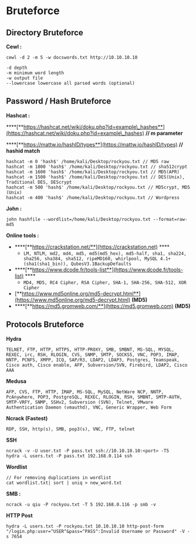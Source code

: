 # Bruteforce

## Directory **Bruteforce**

**Cewl :**

```
cewl -d 2 -m 5 -w docswords.txt http://10.10.10.10

-d depth
-m minimum word length
-w output file
--lowercase lowercase all parsed words (optional)
```

## **Password / Hash Bruteforce**

**Hashcat :**

\*\*\*\*[**https://hashcat.net/wiki/doku.php?id=example\_hashes**](https://hashcat.net/wiki/doku.php?id=example\_hashes) **// m parameter**

\*\*\*\*[**https://mattw.io/hashID/types**](https://mattw.io/hashID/types) **// hashid match**

```
hashcat -m 0 'hash$' /home/kali/Desktop/rockyou.txt // MD5 raw
hashcat -m 1800 'hash$' /home/kali/Desktop/rockyou.txt // sha512crypt
hashcat -m 1600 'hash$' /home/kali/Desktop/rockyou.txt // MD5(APR)
hashcat -m 1500 'hash$' /home/kali/Desktop/rockyou.txt // DES(Unix), Traditional DES, DEScrypt
hashcat -m 500 'hash$' /home/kali/Desktop/rockyou.txt // MD5crypt, MD5 (Unix)
hashcat -m 400 'hash$' /home/kali/Desktop/rockyou.txt // Wordpress
```

**John :**

```
john hashfile --wordlist=/home/kali/Desktop/rockyou.txt --format=raw-md5
```

**Online tools :**

* \*\*\*\*[**https://crackstation.net/**](https://crackstation.net) \*\*\*\*
  * `LM, NTLM, md2, md4, md5, md5(md5_hex), md5-half, sha1, sha224, sha256, sha384, sha512, ripeMD160, whirlpool, MySQL 4.1+ (sha1(sha1_bin)), QubesV3.1BackupDefaults`
* \*\*\*\*[**https://www.dcode.fr/tools-list**](https://www.dcode.fr/tools-list) \*\*\*\*
  * `MD4, MD5, RC4 Cipher, RSA Cipher, SHA-1, SHA-256, SHA-512, XOR Cipher`
* [**https://www.md5online.org/md5-decrypt.html**](https://www.md5online.org/md5-decrypt.html) **(MD5)**
* \*\*\*\*[**https://md5.gromweb.com/**](https://md5.gromweb.com) **(MD5)**

## **Protocols Bruteforce**

**Hydra**

`TELNET, FTP, HTTP, HTTPS, HTTP-PROXY, SMB, SMBNT, MS-SQL, MYSQL, REXEC, irc, RSH, RLOGIN, CVS, SNMP, SMTP, SOCKS5, VNC, POP3, IMAP, NNTP, PCNFS, XMPP, ICQ, SAP/R3, LDAP2, LDAP3, Postgres, Teamspeak, Cisco auth, Cisco enable, AFP, Subversion/SVN, Firebird, LDAP2, Cisco AAA`

**Medusa**

`AFP, CVS, FTP, HTTP, IMAP, MS-SQL, MySQL, NetWare NCP, NNTP, PcAnywhere, POP3, PostgreSQL, REXEC, RLOGIN, RSH, SMBNT, SMTP-AUTH, SMTP-VRFY, SNMP, SSHv2, Subversion (SVN), Telnet, VMware Authentication Daemon (vmauthd), VNC, Generic Wrapper, Web Form`

**Ncrack (Fastest)**

`RDP, SSH, http(s), SMB, pop3(s), VNC, FTP, telnet`

**SSH**

```
ncrack -v -U user.txt -P pass.txt ssh://10.10.10.10:<port> -T5
hydra -L users.txt -P pass.txt 192.168.0.114 ssh
```

**Wordlist**

```
// For removing duplications in wordlist
cat wordlist.txt| sort | uniq > new_word.txt
```

**SMB :**

```
ncrack -u qiu -P rockyou.txt -T 5 192.168.0.116 -p smb -v
```

**HTTP Post**

```
hydra -L users.txt -P rockyou.txt 10.10.10.10 http-post-form "/login.php:user=^USER^&pass=^PASS^:Invalid Username or Password" -V -s 7654
```
